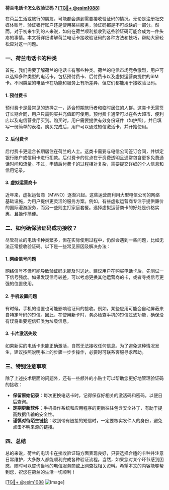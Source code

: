 **荷兰电话卡怎么收验证码？[[TG💪+ @esim1088](https://t.me/s/esim1088)]**

在荷兰生活或旅行的朋友，可能都会遇到需要接收验证码的情况。无论是注册社交媒体账号、验证银行账户还是使用某些服务，验证码都是不可或缺的一部分。然而，对于初来乍到的人来说，如何在荷兰顺利接收到这些验证码可能会成为一件头疼的事情。本文将详细讲解荷兰电话卡接收验证码的各种方法和技巧，帮助大家轻松应对这一问题。

### 一、荷兰电话卡的种类

首先，我们需要了解荷兰的电话卡有哪些种类。荷兰的电信市场竞争激烈，用户可以选择多种类型的电话卡，包括预付费卡、后付费卡以及虚拟运营商提供的SIM卡。不同类型的电话卡在功能和服务上有所差异，但它们都能用于接收验证码。

#### 1. 预付费卡

预付费卡是最常见的选择之一，适合短期旅行者和临时居住的人群。这类卡无需签订长期合同，用户只需购买并充值即可使用。预付费卡通常可以在各大超市、便利店以及电信营业厅买到。购买时，用户需要提供有效身份证件（如护照），并且填写一份简单的表格。购买完成后，用户可以通过短信激活卡，并开始使用。

#### 2. 后付费卡

后付费卡更适合长期居住在荷兰的人士。这类卡需要与电信公司签订合同，并绑定银行账户或信用卡进行扣款。后付费卡的优点在于资费透明且通常包含更多免费通话时间和流量。不过，申请后付费卡的过程相对复杂，需要提交详细的个人信息和信用记录。

#### 3. 虚拟运营商卡

近年来，虚拟运营商（MVNO）逐渐兴起。这些运营商利用大型电信公司的网络基础设施，为用户提供更灵活的服务方案。例如，有些虚拟运营商专注于提供廉价的国际漫游服务，而另一些则主打家庭套餐。选择虚拟运营商卡的好处是价格实惠，且操作简便。

### 二、如何确保验证码成功接收？

尽管荷兰的电话卡种类繁多，但在实际使用过程中，仍然会遇到一些问题，比如无法正常接收验证码。以下是一些常见原因及解决办法：

#### 1. 网络信号问题

网络信号不佳可能导致验证码未能及时送达。建议用户在购买电话卡后，先测试一下信号强度。如果发现信号较差，可以考虑更换其他运营商的卡，或者寻找信号更强的位置使用。

#### 2. 手机设置问题

有时候，手机的设置也可能影响验证码的接收。例如，某些应用可能会自动屏蔽来自特定号码的短信。因此，在使用新卡时，务必检查手机的短信过滤功能，确保没有误将重要短信归类为垃圾信息。

#### 3. 卡片激活失败

如果新买的电话卡未能正确激活，自然无法接收任何信息。为了避免这种情况发生，建议按照说明书上的步骤一步步操作，必要时可联系客服寻求帮助。

### 三、特别注意事项

除了上述技术层面的问题外，还有一些额外的小贴士可以帮助您更好地管理验证码的接收：

- **保留原始记录**：每次更换电话卡时，记得保存好相关的激活码和密码，以便日后查询。
- **定期更新软件**：手机操作系统和应用程序的更新往往包含安全补丁，有助于提高数据传输的安全性。
- **谨慎对待陌生链接**：收到带有链接的短信时，一定要核实发件人的身份，避免点击不明来源的链接。

### 四、总结

总的来说，荷兰的电话卡在接收验证码方面表现良好，只要选择合适的卡种并注意日常维护，大多数人都能顺利完成各种验证流程。当然，如果您对某个环节感到困惑，随时可以咨询当地的电信服务商或上网查找相关资料。希望本文的内容能够帮到您，祝您在荷兰的生活一切顺利！

[[TG💪+ @esim1088](https://t.me/s/esim1088) ![Image](https://i.postimg.cc/4NQfJmqS/Snipaste-2025-05-13-00-14-12.png)]